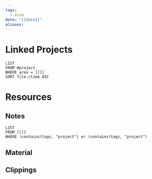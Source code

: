 ```yaml
---
tags:
  - area
date: "{{date}}"
aliases:
---
```

# Linked Projects
```dataview
LIST
FROM #project
WHERE area = [[]]
SORT file.ctime ASC
```
# Resources
## Notes
```dataview
LIST
FROM [[]]
WHERE !contains(tags, "project") or !contains(tags, "project")
```
## Material
## Clippings

